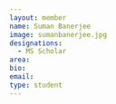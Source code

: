 ```yaml
---
layout: member
name: Suman Banerjee
image: sumanbanerjee.jpg
designations: 
  - MS Scholar
area:
bio:
email:
type: student
---
```

